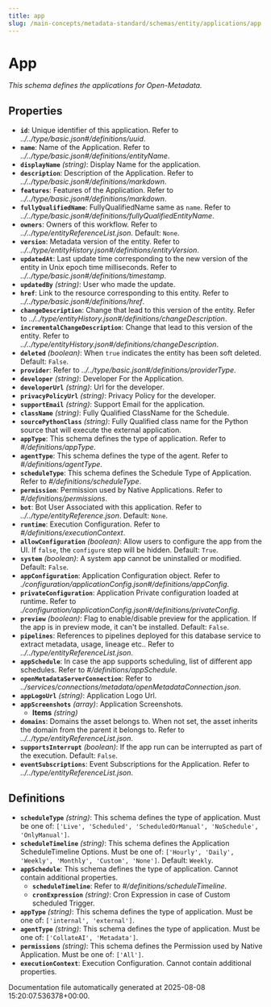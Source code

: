 ```yaml
---
title: app
slug: /main-concepts/metadata-standard/schemas/entity/applications/app
---
```


# App

*This schema defines the applications for Open-Metadata.*

## Properties

- **`id`**: Unique identifier of this application. Refer to *../../type/basic.json#/definitions/uuid*.
- **`name`**: Name of the Application. Refer to *../../type/basic.json#/definitions/entityName*.
- **`displayName`** *(string)*: Display Name for the application.
- **`description`**: Description of the Application. Refer to *../../type/basic.json#/definitions/markdown*.
- **`features`**: Features of the Application. Refer to *../../type/basic.json#/definitions/markdown*.
- **`fullyQualifiedName`**: FullyQualifiedName same as `name`. Refer to *../../type/basic.json#/definitions/fullyQualifiedEntityName*.
- **`owners`**: Owners of this workflow. Refer to *../../type/entityReferenceList.json*. Default: `None`.
- **`version`**: Metadata version of the entity. Refer to *../../type/entityHistory.json#/definitions/entityVersion*.
- **`updatedAt`**: Last update time corresponding to the new version of the entity in Unix epoch time milliseconds. Refer to *../../type/basic.json#/definitions/timestamp*.
- **`updatedBy`** *(string)*: User who made the update.
- **`href`**: Link to the resource corresponding to this entity. Refer to *../../type/basic.json#/definitions/href*.
- **`changeDescription`**: Change that lead to this version of the entity. Refer to *../../type/entityHistory.json#/definitions/changeDescription*.
- **`incrementalChangeDescription`**: Change that lead to this version of the entity. Refer to *../../type/entityHistory.json#/definitions/changeDescription*.
- **`deleted`** *(boolean)*: When `true` indicates the entity has been soft deleted. Default: `False`.
- **`provider`**: Refer to *../../type/basic.json#/definitions/providerType*.
- **`developer`** *(string)*: Developer For the Application.
- **`developerUrl`** *(string)*: Url for the developer.
- **`privacyPolicyUrl`** *(string)*: Privacy Policy for the developer.
- **`supportEmail`** *(string)*: Support Email for the application.
- **`className`** *(string)*: Fully Qualified ClassName for the Schedule.
- **`sourcePythonClass`** *(string)*: Fully Qualified class name for the Python source that will execute the external application.
- **`appType`**: This schema defines the type of application. Refer to *#/definitions/appType*.
- **`agentType`**: This schema defines the type of the agent. Refer to *#/definitions/agentType*.
- **`scheduleType`**: This schema defines the Schedule Type of Application. Refer to *#/definitions/scheduleType*.
- **`permission`**: Permission used by Native Applications. Refer to *#/definitions/permissions*.
- **`bot`**: Bot User Associated with this application. Refer to *../../type/entityReference.json*. Default: `None`.
- **`runtime`**: Execution Configuration. Refer to *#/definitions/executionContext*.
- **`allowConfiguration`** *(boolean)*: Allow users to configure the app from the UI. If `false`, the `configure` step will be hidden. Default: `True`.
- **`system`** *(boolean)*: A system app cannot be uninstalled or modified. Default: `False`.
- **`appConfiguration`**: Application Configuration object. Refer to *./configuration/applicationConfig.json#/definitions/appConfig*.
- **`privateConfiguration`**: Application Private configuration loaded at runtime. Refer to *./configuration/applicationConfig.json#/definitions/privateConfig*.
- **`preview`** *(boolean)*: Flag to enable/disable preview for the application. If the app is in preview mode, it can't be installed. Default: `False`.
- **`pipelines`**: References to pipelines deployed for this database service to extract metadata, usage, lineage etc.. Refer to *../../type/entityReferenceList.json*.
- **`appSchedule`**: In case the app supports scheduling, list of different app schedules. Refer to *#/definitions/appSchedule*.
- **`openMetadataServerConnection`**: Refer to *../services/connections/metadata/openMetadataConnection.json*.
- **`appLogoUrl`** *(string)*: Application Logo Url.
- **`appScreenshots`** *(array)*: Application Screenshots.
  - **Items** *(string)*
- **`domains`**: Domains the asset belongs to. When not set, the asset inherits the domain from the parent it belongs to. Refer to *../../type/entityReferenceList.json*.
- **`supportsInterrupt`** *(boolean)*: If the app run can be interrupted as part of the execution. Default: `False`.
- **`eventSubscriptions`**: Event Subscriptions for the Application. Refer to *../../type/entityReferenceList.json*.
## Definitions

- **`scheduleType`** *(string)*: This schema defines the type of application. Must be one of: `['Live', 'Scheduled', 'ScheduledOrManual', 'NoSchedule', 'OnlyManual']`.
- **`scheduleTimeline`** *(string)*: This schema defines the Application ScheduleTimeline Options. Must be one of: `['Hourly', 'Daily', 'Weekly', 'Monthly', 'Custom', 'None']`. Default: `Weekly`.
- **`appSchedule`**: This schema defines the type of application. Cannot contain additional properties.
  - **`scheduleTimeline`**: Refer to *#/definitions/scheduleTimeline*.
  - **`cronExpression`** *(string)*: Cron Expression in case of Custom scheduled Trigger.
- **`appType`** *(string)*: This schema defines the type of application. Must be one of: `['internal', 'external']`.
- **`agentType`** *(string)*: This schema defines the type of application. Must be one of: `['CollateAI', 'Metadata']`.
- **`permissions`** *(string)*: This schema defines the Permission used by Native Application. Must be one of: `['All']`.
- **`executionContext`**: Execution Configuration. Cannot contain additional properties.


Documentation file automatically generated at 2025-08-08 15:20:07.536378+00:00.
